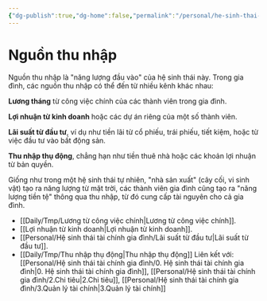 ```yaml
---
{"dg-publish":true,"dg-home":false,"permalink":"/personal/he-sinh-thai-tai-chinh-gia-dinh/1-nguon-thu-nhap/","dgPassFrontmatter":true,"noteIcon":"","updated":"2025-01-14T22:28:23.747+07:00"}
---
```


# Nguồn thu nhập

Nguồn thu nhập là "năng lượng đầu vào" của hệ sinh thái này. Trong gia đình, các nguồn thu nhập có thể đến từ nhiều kênh khác nhau:

**Lương tháng** từ công việc chính của các thành viên trong gia đình.

**Lợi nhuận từ kinh doanh** hoặc các dự án riêng của một số thành viên.

**Lãi suất từ đầu tư**, ví dụ như tiền lãi từ cổ phiếu, trái phiếu, tiết kiệm, hoặc từ việc đầu tư vào bất động sản.

**Thu nhập thụ động**, chẳng hạn như tiền thuê nhà hoặc các khoản lợi nhuận từ bản quyền.


Giống như trong một hệ sinh thái tự nhiên, "nhà sản xuất" (cây cối, vi sinh vật) tạo ra năng lượng từ mặt trời, các thành viên gia đình cũng tạo ra "năng lượng tiền tệ" thông qua thu nhập, từ đó cung cấp tài nguyên cho cả gia đình.

- [[Daily/Tmp/Lương từ công việc chính\|Lương từ công việc chính]].
- [[Lợi nhuận từ kinh doanh\|Lợi nhuận từ kinh doanh]].
- [[Personal/Hệ sinh thái tài chính gia đình/Lãi suất từ đầu tư\|Lãi suất từ đầu tư]].
- [[Daily/Tmp/Thu nhập thụ động\|Thu nhập thụ động]]
Liên kết với: [[Personal/Hệ sinh thái tài chính gia đình/0. Hệ sinh thái tài chính gia đình\|0. Hệ sinh thái tài chính gia đình]], [[Personal/Hệ sinh thái tài chính gia đình/2.Chi tiêu\|2.Chi tiêu]], [[Personal/Hệ sinh thái tài chính gia đình/3.Quản lý tài chính\|3.Quản lý tài chính]]
